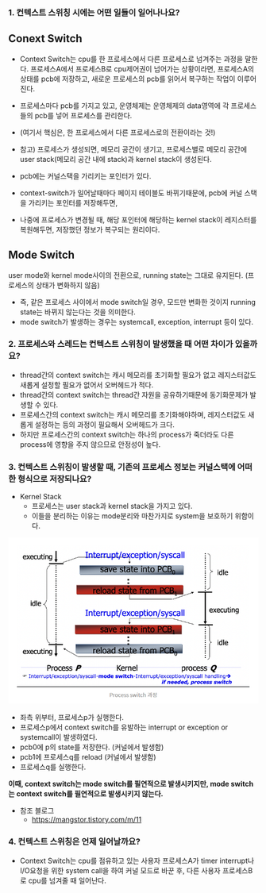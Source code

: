 ### 1. 컨텍스트 스위칭 시에는 어떤 일들이 일어나나요?

## Conext Switch
- Context Switch는 cpu를 한 프로세스에서 다른 프로세스로 넘겨주는 과정을 말한다. 프로세스A에서 프로세스B로 cpu제어권이 넘어가는 상황이라면, 프로세스A의 상태를 pcb에 저장하고, 새로운 프로세스의 pcb를 읽어서 복구하는 작업이 이루어진다.
- 프로세스마다 pcb를 가지고 있고, 운영체제는 운영체제의 data영역에 각 프로세스들의 pcb를 넣어 프로세스를 관리한다.
- (여기서 핵심은, 한 프로세스에서 다른 프로세스로의 전환이라는 것!)

- 참고) 프로세스가 생성되면, 메모리 공간이 생기고, 프로세스별로 메모리 공간에 user stack(메모리 공간 내에 stack)과 kernel stack이 생성된다.
- pcb에는 커널스택을 가리키는 포인터가 있다.
- context-switch가 일어날때마다 페이지 테이블도 바뀌기때문에, pcb에 커널 스택을 가리키는 포인터를 저장해두면, 
- 나중에 프로세스가 변경될 때, 해당 포인터에 해당하는 kernel stack이 레지스터를 복원해두면, 저장했던 정보가 복구되는 원리이다.

## Mode Switch
user mode와 kernel mode사이의 전환으로, running state는 그대로 유지된다. (프로세스의 상태가 변화하지 않음)
- 즉, 같은 프로세스 사이에서 mode switch일 경우, 모드만 변화한 것이지 running state는 바뀌지 않는다는 것을 의미한다.
- mode switch가 발생하는 경우는 systemcall, exception, interrupt 등이 있다.

### 2. 프로세스와 스레드는 컨텍스트 스위칭이 발생했을 때 어떤 차이가 있을까요?

- thread간의 context switch는 캐시 메모리를 초기화할 필요가 없고 레지스터값도 새롭게 설정할 필요가 없어서 오버헤드가 적다.
- thread간의 context switch는 thread간 자원을 공유하기때문에 동기화문제가 발생할 수 있다.
- 프로세스간의 context switch는 캐시 메모리를 초기화해야하며, 레지스터값도 새롭게 설정하는 등의 과정이 필요해서 오버헤드가 크다.
- 하지만 프로세스간의 context switch는 하나의 process가 죽더라도 다른 process에 영향을 주지 않으므로 안정성이 높다.

### 3. 컨텍스트 스위칭이 발생할 때, 기존의 프로세스 정보는 커널스택에 어떠한 형식으로 저장되나요?
- Kernel Stack
  - 프로세스는 user stack과 kernel stack을 가지고 있다.
  - 이들을 분리하는 이유는 mode분리와 마찬가지로 system을 보호하기 위함이다.

<img src="../image/suhyun/kernel-stack.PNG">

- 좌측 위부터, 프로세스p가 실행한다.
- 프로세스p에서 context switch를 유발하는 interrupt or exception or systemcall이 발생하였다.
- pcb0에 p의 state를 저장한다. (커널에서 발생함)
- pcb1에 프로세스q를 reload (커널에서 발생함)
- 프로세스q를 실행한다.

**이때, context switch는 mode switch를 필연적으로 발생시키지만, mode switch는 context switch를 필연적으로 발생시키지 않는다.** 



- 참조 블로그
  - https://mangstor.tistory.com/m/11

### 4. 컨텍스트 스위칭은 언제 일어날까요?
- Context Switch는 cpu를 점유하고 있는 사용자 프로세스A가 timer interrupt나 I/O요청을 위한 system call을 하여 커널 모드로 바꾼 후, 다른 사용자 프로세스B로 cpu를 넘겨줄 때 일어난다.
